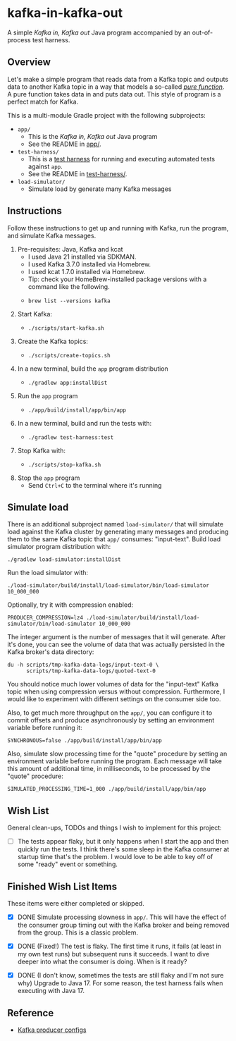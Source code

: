 # kafka-in-kafka-out

A simple *Kafka in, Kafka out* Java program accompanied by an out-of-process test harness.


## Overview

Let's make a simple program that reads data from a Kafka topic and outputs data to another Kafka topic in a way that models
a so-called [*pure function*](https://en.wikipedia.org/wiki/Pure_function). A pure function takes data in and puts data
out. This style of program is a perfect match for Kafka. 

This is a multi-module Gradle project with the following subprojects:

* `app/`
  * This is the *Kafka in, Kafka out* Java program
  * See the README in [app/](app/).
* `test-harness/`
  * This is a [test harness](https://en.wikipedia.org/wiki/Test_harness) for running and executing automated tests against `app`.
  * See the README in [test-harness/](test-harness/).
* `load-simulator/`
  * Simulate load by generate many Kafka messages


## Instructions

Follow these instructions to get up and running with Kafka, run the program, and simulate Kafka messages.

1. Pre-requisites: Java, Kafka and kcat
   * I used Java 21 installed via SDKMAN.
   * I used Kafka 3.7.0 installed via Homebrew.
   * I used kcat 1.7.0 installed via Homebrew.
   * Tip: check your HomeBrew-installed package versions with a command like the following.
   * ```shell
     brew list --versions kafka
     ```
2. Start Kafka:
   * ```shell
     ./scripts/start-kafka.sh
     ```
3. Create the Kafka topics:
   * ```shell
     ./scripts/create-topics.sh
     ```
4. In a new terminal, build the `app` program distribution
   * ```shell
     ./gradlew app:installDist
     ```
5. Run the `app` program
   * ```shell
     ./app/build/install/app/bin/app
     ```
6. In a new terminal, build and run the tests with:
   * ```shell
     ./gradlew test-harness:test
     ```
7. Stop Kafka with:
   * ```shell
     ./scripts/stop-kafka.sh
     ```
8. Stop the `app` program
   * Send `Ctrl+C` to the terminal where it's running


## Simulate load

There is an additional subproject named `load-simulator/` that will simulate load against the Kafka cluster by generating
many messages and producing them to the same Kafka topic that `app/` consumes: "input-text". Build load simulator
program distribution with:

```shell
./gradlew load-simulator:installDist
```

Run the load simulator with:

```shell
./load-simulator/build/install/load-simulator/bin/load-simulator 10_000_000
```

Optionally, try it with compression enabled:

```shell
PRODUCER_COMPRESSION=lz4 ./load-simulator/build/install/load-simulator/bin/load-simulator 10_000_000
```

The integer argument is the number of messages that it will generate. After it's done, you can see the volume of data that
was actually persisted in the Kafka broker's data directory:

```shell
du -h scripts/tmp-kafka-data-logs/input-text-0 \
      scripts/tmp-kafka-data-logs/quoted-text-0
```

You should notice much lower volumes of data for the "input-text" Kafka topic when using compression versus without compression.
Furthermore, I would like to experiment with different settings on the consumer side too.

Also, to get much more throughput on the `app/`, you can configure it to commit offsets and produce asynchronously by setting
an environment variable before running it:

```shell
SYNCHRONOUS=false ./app/build/install/app/bin/app
```

Also, simulate slow processing time for the "quote" procedure by setting an environment variable before running the
program. Each message will take this amount of additional time, in milliseconds, to be processed by the "quote"
procedure:

```shell
SIMULATED_PROCESSING_TIME=1_000 ./app/build/install/app/bin/app
```


## Wish List

General clean-ups, TODOs and things I wish to implement for this project:

* [ ] The tests appear flaky, but it only happens when I start the app and then quickly run the tests. I think there's
  some sleep in the Kafka consumer at startup time that's the problem. I would love to be able to key off of some "ready"
  event or something.


## Finished Wish List Items

These items were either completed or skipped.

* [x] DONE Simulate processing slowness in `app/`. This will have the effect of the consumer group timing out with the Kafka
  broker and being removed from the group. This is a classic problem.
* [x] DONE (Fixed!) The test is flaky. The first time it runs, it fails (at least in my own test runs) but subsequent runs it succeeds. I
  want to dive deeper into what the consumer is doing. When is it ready?
* [x] DONE (I don't know, sometimes the tests are still flaky and I'm not sure why) Upgrade to Java 17. For some reason, the test harness fails when executing with Java 17.


## Reference

* [Kafka producer configs](https://kafka.apache.org/documentation/#producerconfigs)
